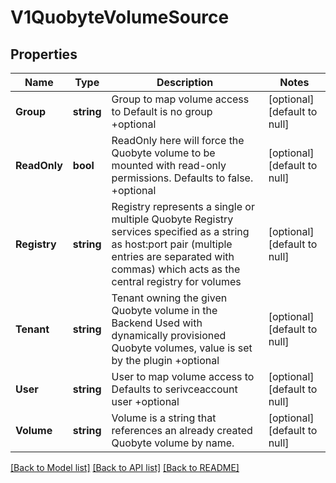 # V1QuobyteVolumeSource

## Properties
Name | Type | Description | Notes
------------ | ------------- | ------------- | -------------
**Group** | **string** | Group to map volume access to Default is no group +optional | [optional] [default to null]
**ReadOnly** | **bool** | ReadOnly here will force the Quobyte volume to be mounted with read-only permissions. Defaults to false. +optional | [optional] [default to null]
**Registry** | **string** | Registry represents a single or multiple Quobyte Registry services specified as a string as host:port pair (multiple entries are separated with commas) which acts as the central registry for volumes | [optional] [default to null]
**Tenant** | **string** | Tenant owning the given Quobyte volume in the Backend Used with dynamically provisioned Quobyte volumes, value is set by the plugin +optional | [optional] [default to null]
**User** | **string** | User to map volume access to Defaults to serivceaccount user +optional | [optional] [default to null]
**Volume** | **string** | Volume is a string that references an already created Quobyte volume by name. | [optional] [default to null]

[[Back to Model list]](../README.md#documentation-for-models) [[Back to API list]](../README.md#documentation-for-api-endpoints) [[Back to README]](../README.md)

